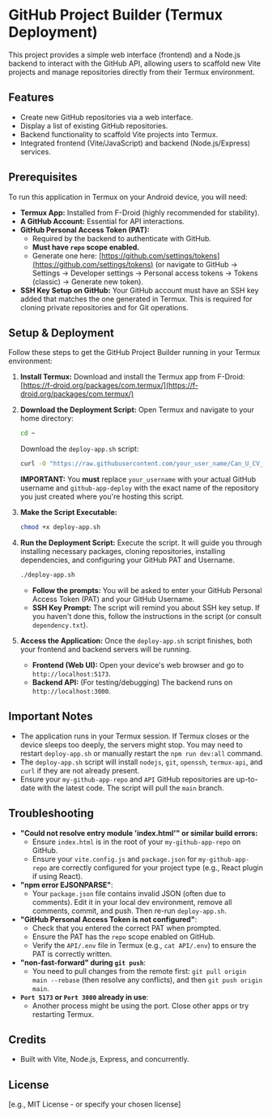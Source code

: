 # GitHub Project Builder (Termux Deployment)

This project provides a simple web interface (frontend) and a Node.js backend to interact with the GitHub API, allowing users to scaffold new Vite projects and manage repositories directly from their Termux environment.

## Features

* Create new GitHub repositories via a web interface.
* Display a list of existing GitHub repositories.
* Backend functionality to scaffold Vite projects into Termux.
* Integrated frontend (Vite/JavaScript) and backend (Node.js/Express) services.

## Prerequisites

To run this application in Termux on your Android device, you will need:

* **Termux App:** Installed from F-Droid (highly recommended for stability).
* **A GitHub Account:** Essential for API interactions.
* **GitHub Personal Access Token (PAT):**
    * Required by the backend to authenticate with GitHub.
    * **Must have `repo` scope enabled.**
    * Generate one here: [https://github.com/settings/tokens](https://github.com/settings/tokens) (or navigate to GitHub -> Settings -> Developer settings -> Personal access tokens -> Tokens (classic) -> Generate new token).
* **SSH Key Setup on GitHub:** Your GitHub account must have an SSH key added that matches the one generated in Termux. This is required for cloning private repositories and for Git operations.

## Setup & Deployment

Follow these steps to get the GitHub Project Builder running in your Termux environment:

1.  **Install Termux:**
    Download and install the Termux app from F-Droid: [https://f-droid.org/packages/com.termux/](https://f-droid.org/packages/com.termux/)

2.  **Download the Deployment Script:**
    Open Termux and navigate to your home directory:
    ```bash
    cd ~
    ```
    Download the `deploy-app.sh` script:
    ```bash
    curl -O "https://raw.githubusercontent.com/your_user_name/Can_U_CV_Me_Now/main/deploy-app.sh"

    ```
    **IMPORTANT:** You **must** replace `your_username` with your actual GitHub username and `github-app-deploy` with the exact name of the repository you just created where you're hosting this script.

3.  **Make the Script Executable:**
    ```bash
    chmod +x deploy-app.sh
    ```

4.  **Run the Deployment Script:**
    Execute the script. It will guide you through installing necessary packages, cloning repositories, installing dependencies, and configuring your GitHub PAT and Username.
    ```bash
    ./deploy-app.sh
    ```
    * **Follow the prompts:** You will be asked to enter your GitHub Personal Access Token (PAT) and your GitHub Username.
    * **SSH Key Prompt:** The script will remind you about SSH key setup. If you haven't done this, follow the instructions in the script (or consult `dependency.txt`).

5.  **Access the Application:**
    Once the `deploy-app.sh` script finishes, both your frontend and backend servers will be running.

    * **Frontend (Web UI):** Open your device's web browser and go to `http://localhost:5173`.
    * **Backend API:** (For testing/debugging) The backend runs on `http://localhost:3000`.

## Important Notes

* The application runs in your Termux session. If Termux closes or the device sleeps too deeply, the servers might stop. You may need to restart `deploy-app.sh` or manually restart the `npm run dev:all` command.
* The `deploy-app.sh` script will install `nodejs`, `git`, `openssh`, `termux-api`, and `curl` if they are not already present.
* Ensure your `my-github-app-repo` and `API` GitHub repositories are up-to-date with the latest code. The script will pull the `main` branch.

## Troubleshooting

* **"Could not resolve entry module 'index.html'" or similar build errors:**
    * Ensure `index.html` is in the root of your `my-github-app-repo` on GitHub.
    * Ensure your `vite.config.js` and `package.json` for `my-github-app-repo` are correctly configured for your project type (e.g., React plugin if using React).
* **"npm error EJSONPARSE"**:
    * Your `package.json` file contains invalid JSON (often due to comments). Edit it in your local dev environment, remove all comments, commit, and push. Then re-run `deploy-app.sh`.
* **"GitHub Personal Access Token is not configured"**:
    * Check that you entered the correct PAT when prompted.
    * Ensure the PAT has the `repo` scope enabled on GitHub.
    * Verify the `API/.env` file in Termux (e.g., `cat API/.env`) to ensure the PAT is correctly written.
* **"non-fast-forward" during `git push`**:
    * You need to pull changes from the remote first: `git pull origin main --rebase` (then resolve any conflicts), and then `git push origin main`.
* **`Port 5173` or `Port 3000` already in use**:
    * Another process might be using the port. Close other apps or try restarting Termux.

## Credits

* Built with Vite, Node.js, Express, and concurrently.

## License

[e.g., MIT License - or specify your chosen license]
